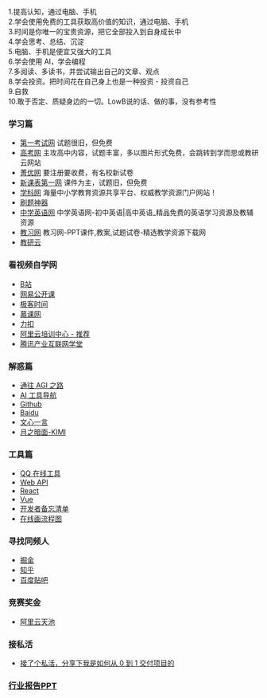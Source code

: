 1.提高认知，通过电脑、手机  
2.学会使用免费的工具获取高价值的知识，通过电脑、手机  
3.时间是你唯一的宝贵资源，把它全部投入到自身成长中  
4.学会思考、总结、沉淀  
5.电脑、手机是便宜又强大的工具  
6.学会使用 AI，学会编程   
7.多阅读、多读书，并尝试输出自己的文章、观点  
8.学会投资。把时间花在自己身上也是一种投资 - 投资自己  
9.自救  
10.敢于否定、质疑身边的一切。LowB说的话、做的事，没有参考性  


### 学习篇
- [第一考试网](https://www.shijuan1.com/) 试题很旧，但免费
- [高考网](http://www.gaokao.com/) 主攻高中内容，试题丰富，多以图片形式免费，会跳转到学而思或教研云网站
- [菁优网](http://www.jyeoo.com/) 要注册要收费，有名校新试卷
- [新课表第一网](https://www.xkb1.com/) 课件为主，试题旧，但免费
- [学科网](https://www.zxxk.com/) 海量中小学教育资源共享平台、权威教学资源门户网站！
- [刷题神器](https://m.shuatishenqi.com/phone/home)
- [中学英语网](https://www.trjlseng.com/) 中学英语网-初中英语|高中英语_精品免费的英语学习资源及教辅资源
- [教习网](https://www.51jiaoxi.com/) 教习网-PPT课件,教案,试题试卷-精选教学资源下载网
- [教研云](https://www.jiaoyanyun.com)

### 看视频自学网
- [B站](https://www.bilibili.com)
- [网易公开课](https://open.163.com)
- [极客时间](https://time.geekbang.org)
- [慕课网](https://www.imooc.com)
- [力扣](https://www.leetcode-cn.com)
- [阿里云培训中心 - 推荐](https://edu.aliyun.com)
- [腾讯产业互联网学堂](https://cloud.tencent.com/edu)

### 解惑篇
- [通往 AGI 之路](https://waytoagi.feishu.cn/wiki/QPe5w5g7UisbEkkow8XcDmOpn8e)
- [AI 工具导航](https://aibard123.com)
- [Github](https://github.com/fundgao)
- [Baidu](https://www.baidu.com)
- [文心一言](https://yiyan.baidu.com)
- [月之暗面-KIMI](https://kimi.moonshot.cn)

### 工具篇
- [QQ 在线工具](https://tool.browser.qq.com)
- [Web API](https://developer.mozilla.org/zh-CN/docs/Web/API)
- [React](https://react.docschina.org)
- [Vue](https://cn.vuejs.org)
- [开发者备忘清单](https://wangchujiang.com/reference/)
- [在线画流程图](https://excalidraw.com)

### 寻找同频人
- [掘金](https://juejin.cn)
- [知乎](https://www.zhihu.com)
- [百度贴吧](http://nba.baidu.com/f?kw=九号电动车)

### 竞赛奖金
- [阿里云天池](https://tianchi.aliyun.com/?spm=a2c22.12281976.J_3941670930.7.7b0d6a58t6EENA)

### 接私活
- [接了个私活，分享下我是如何从 0 到 1 交付项目的](https://juejin.cn/post/7359764922727333939)

### [行业报告PPT](https://www.sgpjbg.com)
